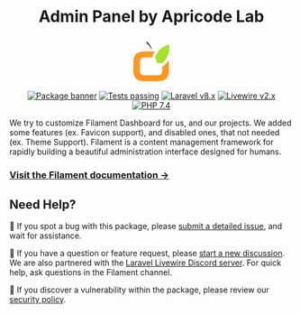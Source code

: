 # <p align="center">Admin Panel by Apricode Lab</p>
<p align="center"><a href="https://github.com/laravel-filament"><img src="https://raw.githubusercontent.com/arm092/apricode-admin/master/dist/images/apricode_logo_true_colors.svg" alt="Package banner" style="width: auto; height: 70px; object-fit: cover; object-position: center" /></a></p>
<p align="center">
    <a href="https://github.com/laravel-filament"><img src="https://user-images.githubusercontent.com/41773797/109554629-5f8e2400-7acc-11eb-8c93-a43a370ad311.jpg" alt="Package banner" style="width: 150px; height: 27px; object-fit: cover; object-position: center" /></a>
    <a href="https://github.com/laravel-filament/filament/actions"><img alt="Tests passing" src="https://img.shields.io/badge/Tests-passing-green?style=for-the-badge&logo=github"></a>
    <a href="https://laravel.com"><img alt="Laravel v8.x" src="https://img.shields.io/badge/Laravel-v8.x-FF2D20?style=for-the-badge&logo=laravel"></a>
    <a href="https://laravel-livewire.com"><img alt="Livewire v2.x" src="https://img.shields.io/badge/Livewire-v2.x-FB70A9?style=for-the-badge"></a>
    <a href="https://php.net"><img alt="PHP 7.4" src="https://img.shields.io/badge/PHP-7.4-777BB4?style=for-the-badge&logo=php"></a>
</p>

We try to customize Filament Dashboard for us, and our projects.
We added some features (ex. Favicon support), and disabled ones, that not needed (ex. Theme Support).
Filament is a content management framework for rapidly building a beautiful administration interface designed for humans.

### [Visit the Filament documentation &rarr;](https://filamentadmin.com/docs)

## Need Help?

🐞 If you spot a bug with this package, please [submit a detailed issue](https://github.com/laravel-filament/filament/issues/new), and wait for assistance.

🤔 If you have a question or feature request, please [start a new discussion](https://github.com/laravel-filament/filament/discussions/new). We are also partnered with the [Laravel Livewire Discord server](https://discord.gg/livewire). For quick help, ask questions in the Filament channel.

🔐 If you discover a vulnerability within the package, please review our [security policy](https://github.com/laravel-filament/filament/blob/main/SECURITY.md).
